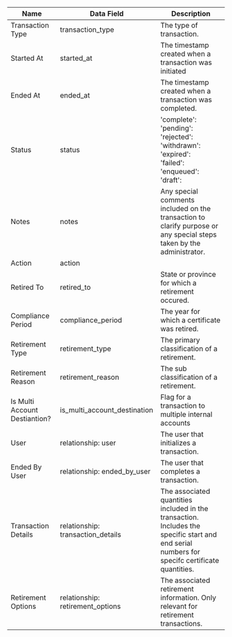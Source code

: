 | Name                          | Data Field                        | Description                                                                                                                                   |
|-------------------------------|-----------------------------------|-----------------------------------------------------------------------------------------------------------------------------------------------|
|Transaction Type|transaction_type|The type of transaction.|
|Started At|started_at| The timestamp created when a transaction was initiated|
|Ended At|ended_at|The timestamp created when a transaction was completed.|
|Status|status|'complete': <br>'pending': <br>'rejected': <br>'withdrawn': <br>'expired': <br>'failed': <br>'enqueued': <br>'draft': <br>|
|Notes|notes|Any special comments included on the transaction to clarify purpose or any special steps taken by the administrator.|
|Action|action||
|Retired To|retired_to|State or province for which a retirement occured.|
|Compliance Period|compliance_period|The year for which a certificate was retired.|
|Retirement Type|retirement_type|The primary classification of a retirement.|
|Retirement Reason|retirement_reason|The sub classification of a retirement.|
|Is Multi Account Destiantion?|is\_multi\_account\_destination|Flag for a transaction to multiple internal accounts|
| User                          | relationship: user                | The user that initializes a transaction.                                                                                                      |
| Ended By User                 | relationship: ended\_by\_user       | The user that completes a transaction.                                                                                                        |
| Transaction Details           | relationship: transaction_details | The associated quantities included in the transaction. Includes the specific start and end serial numbers for specifc certificate quantities. |
| Retirement Options            | relationship: retirement_options  | The associated retirement information. Only relevant for retirement transactions.                                                             |
